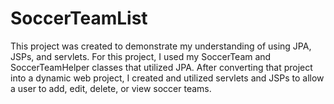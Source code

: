 # SoccerTeamList
This project was created to demonstrate my understanding of using JPA, JSPs, and servlets. For this project, I used my SoccerTeam and SoccerTeamHelper classes that utilized JPA. After converting that project into a dynamic web project, I created and utilized servlets and JSPs to allow a user to add, edit, delete, or view soccer teams.


